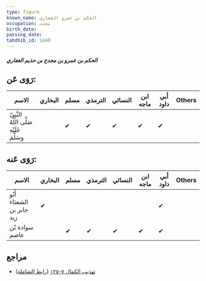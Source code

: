 ```yaml
---
type: figure
known_name: الحكم بن عمرو الغفاري
occupation: محدث
birth_date:
passing_date:
tahdhib_id: 1440
---
```

##### الحكم بن عمرو بن مجدع بن حذيم الغفاري

## رَوَى عَن:
| الاسم                                      | البخاري | مسلم | الترمذي | النسائي | ابن ماجه | أبي داود | Others |
| ------------------------------------------ | ------- | ---- | ------- | ------- | -------- | -------- | ------ |
| النَّبِيّ صَلَّى اللَّهُ عَلَيْهِ وسَلَّمَ |         | ✔    | ✔       | ✔       | ✔        | ✔        |        |
## رَوَى عَنه:
| الاسم                     | البخاري | مسلم | الترمذي | النسائي | ابن ماجه | أبي داود | Others |
| ------------------------- | ------- | ---- | ------- | ------- | -------- | -------- | ------ |
| أَبُو الشعثاء جابر بن زيد | ✔       |      |         |         |          | ✔        |        |
| سوادة بْن عاصم            |         | ✔    | ✔       | ✔       | ✔        | ✔        |        |
## مراجع
- [تهذيب الكمال ٧-١٢٥](obsidian://open?vault=Tahdhib-al-Kamal&file=Figures/١٤٤٠-الحكم%20بن%20عمرو%20بن%20مجدع%20بن%20حذيم%20الغفاري) ([رابط الشاملة](https://shamela.ws/book/3722/3347))